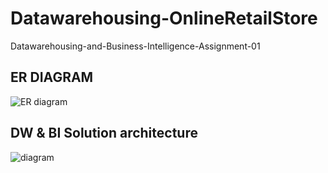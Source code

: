 # Datawarehousing-OnlineRetailStore
Datawarehousing-and-Business-Intelligence-Assignment-01

## ER DIAGRAM

![ER diagram](https://github.com/Sanjay-dev-ds/Datawarehousing-OnlineRetailStore/blob/main/Images/ER.png)


## DW & BI Solution architecture


![diagram]([https://github.com/Sanjay-dev-ds/Datawarehousing-OnlineRetailStore/blob/main/Images/ER.png](https://github.com/Sanjay-dev-ds/Datawarehousing-OnlineRetailStore/blob/main/Images/solution.drawio.png))
